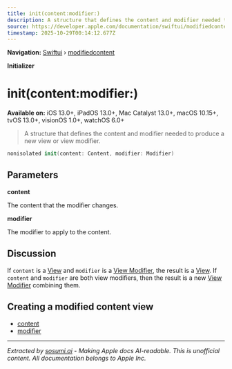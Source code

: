 ```yaml
---
title: init(content:modifier:)
description: A structure that defines the content and modifier needed to produce a new view or view modifier.
source: https://developer.apple.com/documentation/swiftui/modifiedcontent/init(content:modifier:)
timestamp: 2025-10-29T00:14:12.677Z
---
```


**Navigation:** [Swiftui](/documentation/swiftui) › [modifiedcontent](/documentation/swiftui/modifiedcontent)

**Initializer**

# init(content:modifier:)

**Available on:** iOS 13.0+, iPadOS 13.0+, Mac Catalyst 13.0+, macOS 10.15+, tvOS 13.0+, visionOS 1.0+, watchOS 6.0+

> A structure that defines the content and modifier needed to produce a new view or view modifier.

```swift
nonisolated init(content: Content, modifier: Modifier)
```

## Parameters

**content**

The content that the modifier changes.



**modifier**

The modifier to apply to the content.



## Discussion

If `content` is a [View](/documentation/swiftui/view) and `modifier` is a [View Modifier](/documentation/swiftui/viewmodifier), the result is a [View](/documentation/swiftui/view). If `content` and `modifier` are both view modifiers, then the result is a new [View Modifier](/documentation/swiftui/viewmodifier) combining them.

## Creating a modified content view

- [content](/documentation/swiftui/modifiedcontent/content)
- [modifier](/documentation/swiftui/modifiedcontent/modifier)

---

*Extracted by [sosumi.ai](https://sosumi.ai) - Making Apple docs AI-readable.*
*This is unofficial content. All documentation belongs to Apple Inc.*
